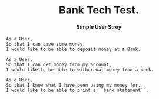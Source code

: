<h1 align='center'>
  Bank Tech Test.
</h1>

<h4 align='center'>
  Simple User Stroy
</h4>

```
As a User,
So that I can cave some money,
I would like to be able to deposit money at a Bank.
```

```
As a User,
So that I can get money from my account,
I would like to be able to withdrawal money from a bank.
```

```
As a User,
So that I know what I have been using my money for,
I would like to be able to print a ``bank statement``.
```

